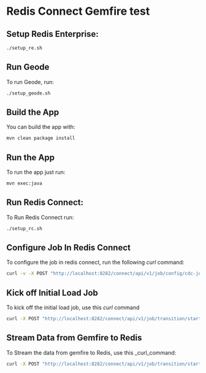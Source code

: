 # Redis Connect Gemfire test

## Setup Redis Enterprise:

```bash
./setup_re.sh
```

## Run Geode

To run Geode, run:

```bash
./setup_geode.sh
```

## Build the App

You can build the app with:
```bash
mvn clean package install
```

## Run the App

To run the app just run:

```bash
mvn exec:java
```

## Run Redis Connect:

To Run Redis Connect run:

```bash
./setup_rc.sh
```

## Configure Job In Redis Connect

To configure the job in redis connect, run the following _curl_ command:

```bash
curl -v -X POST "http://localhost:8282/connect/api/v1/job/config/cdc-job" -H "accept: */*" -H "Content-Type: multipart/form-data" -F "file=@redis-connect-payloads/cdc-job.json;type=application/json"
```

## Kick off Initial Load Job

To kick off the initial load job, use this _curl_ command

```bash
curl -X POST "http://localhost:8282/connect/api/v1/job/transition/start/cdc-job/load" -H "accept: */*"
```

## Stream Data from Gemfire to Redis

To Stream the data from gemfire to Redis, use this _curl_command:

```bash
curl -X POST "http://localhost:8282/connect/api/v1/job/transition/start/cdc-job/stream" -H "accept: */*"
```
